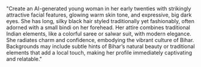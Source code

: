 "Create an AI-generated young woman in her early twenties with strikingly attractive facial features, glowing warm skin tone, and expressive, big dark eyes. She has long, silky black hair styled traditionally yet fashionably, often adorned with a small bindi on her forehead. Her attire combines traditional Indian elements, like a colorful saree or salwar suit, with modern elegance. She radiates charm and confidence, embodying the vibrant culture of Bihar. Backgrounds may include subtle hints of Bihar’s natural beauty or traditional elements that add a local touch, making her profile immediately captivating and relatable."
